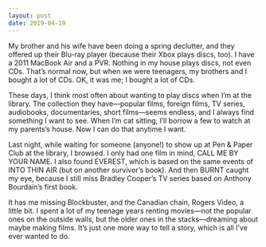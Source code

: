 ```yaml
---
layout: post
date: 2019-04-19
---
```


My brother and his wife have been doing a spring declutter, and they offered up their Blu-ray player (because their Xbox plays discs, too). I have a 2011 MacBook Air and a PVR. Nothing in my house plays discs, not even CDs. That’s normal now, but when we were teenagers, my brothers and I bought a lot of CDs. OK, it was me; I bought a lot of CDs.

These days, I think most often about wanting to play discs when I’m at the library. The collection they have—popular films, foreign films, TV series, audiobooks, documentaries, short films—seems endless, and I always find something I want to see. When I’m cat sitting, I’ll borrow a few to watch at my parents’s house. Now I can do that anytime I want.

Last night, while waiting for someone (anyone!) to show up at Pen & Paper Club at the library, I browsed. I only had one film in mind, CALL ME BY YOUR NAME. I also found EVEREST, which is based on the same events of INTO THIN AIR (but on another survivor’s book). And then BURNT caught my eye, because I still miss Bradley Cooper’s TV series based on Anthony Bourdain’s first book. 

It has me missing Blockbuster, and the Canadian chain, Rogers Video, a little bit. I spent a lot of my teenage years renting movies—not the popular ones on the outside walls, but the older ones in the stacks—dreaming about maybe making films. It’s just one more way to tell a story, which is all I’ve ever wanted to do.
